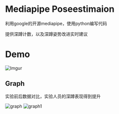 # Mediapipe Poseestimaion
利用google的开源mediapipe，使用python编写代码

提供深蹲计数，以及深蹲姿势改进实时建议



# Demo
![Imgur](https://imgur.com/kSPWDVL.gif)

## Graph
实验前后数据对比，实验人员的深蹲表现得到提升

![graph](https://imgur.com/CuuKwXI.jpg)
![graph1](https://imgur.com/UpyrYsq.jpg)
